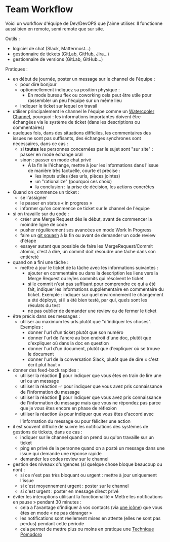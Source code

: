 # Team Workflow

Voici un workflow d'équipe de Dev/DevOPS que j'aime utiliser. Il fonctionne aussi bien en remote, semi remote que sur site.

Outils :

- logiciel de chat (Slack, Mattermost…)
- gestionnaire de tickets (GitLab, GitHub, Jira…)
- gestionnaire de versions (GitLab, GitHub…)

Pratiques :

- en début de journée, poster un message sur le channel de l'équipe :
	- pour dire bonjour
	- optionnellement indiquez sa position physique :
		- En mode bureau flex ou coworking cela peut être utile pour rassembler un peu l'équipe sur un même lieu
	- indiquer le ticket sur lequel on travail
- utiliser principalement le channel le l'équipe comme un [Watercooler Channel](https://revelry.co/watercooler-channel/), pourquoi : les informations importantes doivent être échangées via le système de ticket (dans les descriptions ou commentaires)
- quelques fois, dans des situations difficiles, les commentaires des issues ne sont pas suffisants, des échanges synchrones sont nécessaires, dans ce cas :
	- si **toutes** les personnes concernées par le sujet sont "sur site" : passer en mode échange oral
	- sinon : passer en mode chat privé
		- À la fin le l'échange, mettre à jour les informations dans l'issue de manière très factuelle, courte et précise :
			- les inputs utiles (des urls, pièces jointes)
			- un "rationalize" (pourquoi ces choix)
			- la conclusion : la prise de décision, les actions concrètes
- Quand on commence un ticket :
  - se l'assigner
  - le passer en status « in progress »
  - informer qu'on commence ce ticket sur le channel de l'équipe
- si on travaille sur du code :
  - créer une Merge Request dès le début, avant de commencer la moindre ligne de code
  - pusher régulièrement ses avancées en mode Work In Progress
  - faire un [git squash](https://git-scm.com/book/fr/v1/Utilitaires-Git-R%C3%A9%C3%A9crire-l-historique) à la fin ou avant de demander un code review d'étape
  - essayer autant que possible de faire les MergeRequest/Commit atomic, c'est à dire, un commit doit résoudre une tâche dans son entièreté
- quand on a fini une tâche :
  - mettre à jour le ticket de la tâche avec les informations suivantes :
    - ajouter en commentaire ou dans la description les liens vers la Merge Request ou le/les commits qui résolvent le ticket
    - si le commit n'est pas suffisant pour comprendre ce qui a été fait, indiquer les informations supplémentaire en commentaire du ticket. Exemple : indiquer sur quel environnement le changement a été déployé, si il a été bien testé, par qui, quels sont les résulats du test
    - ne pas oublier de demander une review ou de fermer le ticket
- être précis dans ses messages :
 	- utiliser au maximum les urls plutôt que "d'indiquer les choses". Exemples :
		- donner l'url d'un ticket plutôt que son numéro
		- donner l'url de l'ancre au bon endroit d'une doc, plutôt que d'expliquer où dans la doc en question
		- donner l'url d'un document, plutôt que d'expliquer où se trouve le document
		- donner l'url de la conversation Slack, plutôt que de dire « c'est écrit plut haut »
- donner des feed-back rapides :
	- utiliser la réaction 👀 pour indiquer que vous êtes en train de lire une url ou un message
	- utiliser la réaction ✅ pour indiquer que vous avez pris connaissance de l'information du message
	- utiliser la réaction 🤔 pour indiquer que vous avez pris connaissance de l'information du message mais que vous ne répondez pas parce que je vous êtes encore en phase de réflexion
	- utiliser la réaction 👍 pour indiquer que vous êtes d'accord avec l'information du message ou pour féliciter une action
- il est souvent difficile de suivre les notifications des systèmes de gestions de tickets, dans ce cas :
	- indiquer sur le channel quand on prend ou qu'on travaille sur un ticket
	- ping en privé de la personne quand on a posté un message dans une issue qui demande une réponse rapide
	- demander les codes review sur le channel
- gestion des niveaux d'urgences (si quelque chose bloque beaucoup ou non) :
	- si ce n'est pas très bloquant ou urgent : mettre à jour uniquement l'issue
	- si c'est moyennement urgent : poster sur le channel
	- si c'est urgent : poster en message direct privé
- éviter les interuptions utilisant la fonctionnalité « Mettre les notifications en pause » pendant 30 minutes :
	- cela a l'avantage d'indiquer à vos contacts (via [une icône](https://get.slack.help/hc/fr-fr/articles/214908388-Diff%C3%A9rer-les-notifications-avec-le-mode-Ne-pas-d%C3%A9ranger)) que vous êtes en mode « ne pas déranger »
	- les notifications sont réellement mises en attente (elles ne sont pas perdus) pendant cette période
  - cela permet de mettre plus ou moins en pratique une [Technique Pomodoro](https://fr.wikipedia.org/wiki/Technique_Pomodoro)
